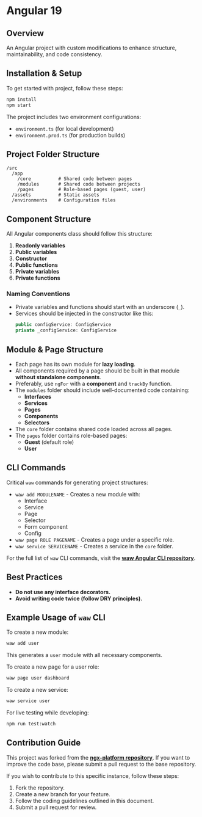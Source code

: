 # Angular 19

## Overview

An Angular project with custom modifications to enhance structure, maintainability, and code consistency.

## Installation & Setup

To get started with project, follow these steps:

```sh
npm install
npm start
```

The project includes two environment configurations:

- `environment.ts` (for local development)
- `environment.prod.ts` (for production builds)

## Project Folder Structure

```
/src
  /app
    /core          # Shared code between pages
    /modules       # Shared code between projects
    /pages         # Role-based pages (guest, user)
  /assets          # Static assets
  /environments    # Configuration files
```

## Component Structure

All Angular components class should follow this structure:

1. **Readonly variables**
2. **Public variables**
3. **Constructor**
4. **Public functions**
5. **Private variables**
6. **Private functions**

### Naming Conventions

- Private variables and functions should start with an underscore (`_`).
- Services should be injected in the constructor like this:
    ```typescript
    public configService: ConfigService
    private _configService: ConfigService
    ```

## Module & Page Structure

- Each page has its own module for **lazy loading**.
- All components required by a page should be built in that module **without standalone components**.
- Preferably, use `ngFor` with a **component** and `trackBy` function.
- The `modules` folder should include well-documented code containing:
    - **Interfaces**
    - **Services**
    - **Pages**
    - **Components**
    - **Selectors**
- The `core` folder contains shared code loaded across all pages.
- The `pages` folder contains role-based pages:
    - **Guest** (default role)
    - **User**

## CLI Commands

Critical `waw` commands for generating project structures:

- `waw add MODULENAME` - Creates a new module with:
    - Interface
    - Service
    - Page
    - Selector
    - Form component
    - Config
- `waw page ROLE PAGENAME` - Creates a page under a specific role.
- `waw service SERVICENAME` - Creates a service in the `core` folder.

For the full list of `waw` CLI commands, visit the **[waw Angular CLI repository](https://github.com/WebArtWork/waw-angular)**.

## Best Practices

- **Do not use any interface decorators.**
- **Avoid writing code twice (follow DRY principles).**

## Example Usage of `waw` CLI

To create a new module:

```sh
waw add user
```

This generates a `user` module with all necessary components.

To create a new page for a user role:

```sh
waw page user dashboard
```

To create a new service:

```sh
waw service user
```

For live testing while developing:

```sh
npm run test:watch
```

## Contribution Guide

This project was forked from the **[ngx-platform repository](https://github.com/WebArtWork/ngx-platform)**. If you want to improve the code base, please submit a pull request to the base repository.

If you wish to contribute to this specific instance, follow these steps:

1. Fork the repository.
2. Create a new branch for your feature.
3. Follow the coding guidelines outlined in this document.
4. Submit a pull request for review.
